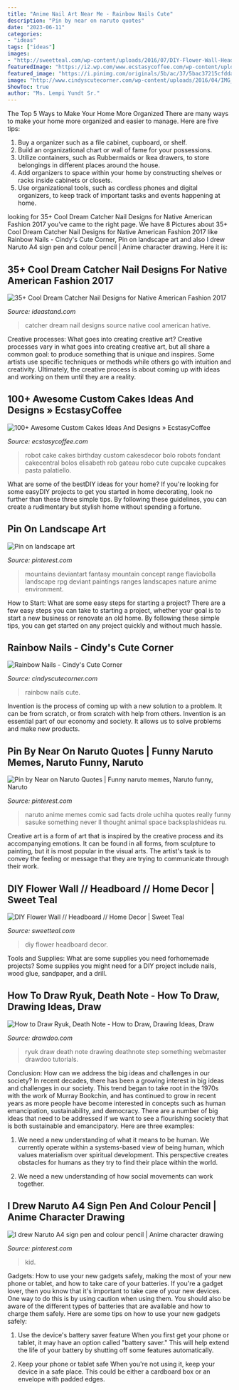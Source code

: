 ```yaml
---
title: "Anime Nail Art Near Me - Rainbow Nails Cute"
description: "Pin by near on naruto quotes"
date: "2023-06-11"
categories:
- "ideas"
tags: ["ideas"]
images:
- "http://sweetteal.com/wp-content/uploads/2016/07/DIY-Flower-Wall-Headboard-10.jpg"
featuredImage: "https://i2.wp.com/www.ecstasycoffee.com/wp-content/uploads/2016/11/custome-caked-52.jpg?resize=464%2C700"
featured_image: "https://i.pinimg.com/originals/5b/ac/37/5bac37215cfddaa590d02452768dc859.jpg"
image: "http://www.cindyscutecorner.com/wp-content/uploads/2016/04/IMG_9545.jpg"
ShowToc: true
author: "Ms. Lempi Yundt Sr."
---
```



The Top 5 Ways to Make Your Home More Organized
There are many ways to make your home more organized and easier to manage. Here are five tips: 
1. Buy a organizer such as a file cabinet, cupboard, or shelf. 
2. Build an organizational chart or wall of fame for your possessions. 
3. Utilize containers, such as Rubbermaids or Ikea drawers, to store belongings in different places around the house. 
4. Add organizers to space within your home by constructing shelves or racks inside cabinets or closets. 
5. Use organizational tools, such as cordless phones and digital organizers, to keep track of important tasks and events happening at home.

	

		
looking for 35+ Cool Dream Catcher Nail Designs for Native American Fashion 2017 you've came to the right page. We have 8 Pictures about 35+ Cool Dream Catcher Nail Designs for Native American Fashion 2017 like Rainbow Nails - Cindy&#039;s Cute Corner, Pin on landscape art and also I drew Naruto A4 sign pen and colour pencil | Anime character drawing. Here it is:
		
    
## 35+ Cool Dream Catcher Nail Designs For Native American Fashion 2017

<img loading=lazy src="http://ideastand.com/wp-content/uploads/2015/07/dream-catcher-nail-designs/31-dream-catcher-nail-designs.jpg" onerror="this.onerror=null;this.src='https://tse2.mm.bing.net/th?id=OIP.ZNfIwa-KRYHxe71qkISMWAHaHc&amp;pid=15.1';" alt="35+ Cool Dream Catcher Nail Designs for Native American Fashion 2017">

_Source: ideastand.com_

>catcher dream nail designs source native cool american hative. 

	

Creative processes: What goes into creating creative art?
Creative processes vary in what goes into creating creative art, but all share a common goal: to produce something that is unique and inspires. Some artists use specific techniques or methods while others go with intuition and creativity. Ultimately, the creative process is about coming up with ideas and working on them until they are a reality.

    
## 100+ Awesome Custom Cakes Ideas And Designs » EcstasyCoffee

<img loading=lazy src="https://i2.wp.com/www.ecstasycoffee.com/wp-content/uploads/2016/11/custome-caked-52.jpg?resize=464%2C700" onerror="this.onerror=null;this.src='https://tse1.mm.bing.net/th?id=OIP.XmRia9X6-Uv0RP8cSwaW8wAAAA&amp;pid=15.1';" alt="100+ Awesome Custom Cakes Ideas And Designs » EcstasyCoffee">

_Source: ecstasycoffee.com_

>robot cake cakes birthday custom cakesdecor bolo robots fondant cakecentral bolos elisabeth rob gateau robo cute cupcake cupcakes pasta palatiello. 

	

What are some of the bestDIY ideas for your home?
If you're looking for some easyDIY projects to get you started in home decorating, look no further than these three simple tips. By following these guidelines, you can create a rudimentary but stylish home without spending a fortune.

    
## Pin On Landscape Art

<img loading=lazy src="https://i.pinimg.com/originals/5b/ac/37/5bac37215cfddaa590d02452768dc859.jpg" onerror="this.onerror=null;this.src='https://tse1.mm.bing.net/th?id=OIP.QJf8RVxIKkO-aLloSY0qAwHaFP&amp;pid=15.1';" alt="Pin on landscape art">

_Source: pinterest.com_

>mountains deviantart fantasy mountain concept range flaviobolla landscape rpg deviant paintings ranges landscapes nature anime environment. 

	

How to Start: What are some easy steps for starting a project?
There are a few easy steps you can take to starting a project, whether your goal is to start a new business or renovate an old home. By following these simple tips, you can get started on any project quickly and without much hassle.

    
## Rainbow Nails - Cindy&#039;s Cute Corner

<img loading=lazy src="http://www.cindyscutecorner.com/wp-content/uploads/2016/04/IMG_9545.jpg" onerror="this.onerror=null;this.src='https://tse2.mm.bing.net/th?id=OIP.MX9h2GxQcIQVaWonFulU2wHaJ4&amp;pid=15.1';" alt="Rainbow Nails - Cindy&#039;s Cute Corner">

_Source: cindyscutecorner.com_

>rainbow nails cute. 

	

Invention is the process of coming up with a new solution to a problem. It can be from scratch, or from scratch with help from others. Invention is an essential part of our economy and society. It allows us to solve problems and make new products.

    
## Pin By Near On Naruto Quotes | Funny Naruto Memes, Naruto Funny, Naruto

<img loading=lazy src="https://i.pinimg.com/originals/d7/7c/bc/d77cbcdb9902f88481ff8c4642bf6d0c.jpg" onerror="this.onerror=null;this.src='https://tse2.mm.bing.net/th?id=OIP.SFd4MxjOmc5ae_yD0d5H9gHaJs&amp;pid=15.1';" alt="Pin by Near on Naruto Quotes | Funny naruto memes, Naruto funny, Naruto">

_Source: pinterest.com_

>naruto anime memes comic sad facts drole uchiha quotes really funny sasuke something never ll thought animal space backsplashideas ru. 

	

Creative art is a form of art that is inspired by the creative process and its accompanying emotions. It can be found in all forms, from sculpture to painting, but it is most popular in the visual arts. The artist's task is to convey the feeling or message that they are trying to communicate through their work.

    
## DIY Flower Wall // Headboard // Home Decor | Sweet Teal

<img loading=lazy src="http://sweetteal.com/wp-content/uploads/2016/07/DIY-Flower-Wall-Headboard-10.jpg" onerror="this.onerror=null;this.src='https://tse1.mm.bing.net/th?id=OIP.TrkkcvqL8vu48qWXj9c66wHaLH&amp;pid=15.1';" alt="DIY Flower Wall // Headboard // Home Decor | Sweet Teal">

_Source: sweetteal.com_

>diy flower headboard decor. 

	

Tools and Supplies: What are some supplies you need forhomemade projects?
Some supplies you might need for a DIY project include nails, wood glue, sandpaper, and a drill.

    
## How To Draw Ryuk, Death Note - How To Draw, Drawing Ideas, Draw

<img loading=lazy src="http://drawdoo.com/wp-content/uploads/tutorials/DeathNote/lesson12/step_00.png" onerror="this.onerror=null;this.src='https://tse2.mm.bing.net/th?id=OIP.MfrBp77ZkTEq7EEairEsCQHaGh&amp;pid=15.1';" alt="How to Draw Ryuk, Death Note - How to Draw, Drawing Ideas, Draw">

_Source: drawdoo.com_

>ryuk draw death note drawing deathnote step something webmaster drawdoo tutorials. 

	

Conclusion: How can we address the big ideas and challenges in our society?
In recent decades, there has been a growing interest in big ideas and challenges in our society. This trend began to take root in the 1970s with the work of Murray Bookchin, and has continued to grow in recent years as more people have become interested in concepts such as human emancipation, sustainability, and democracy.
There are a number of big ideas that need to be addressed if we want to see a flourishing society that is both sustainable and emancipatory. Here are three examples:

1) We need a new understanding of what it means to be human. We currently operate within a systems-based view of being human, which values materialism over spiritual development. This perspective creates obstacles for humans as they try to find their place within the world.

2) We need a new understanding of how social movements can work together.

    
## I Drew Naruto A4 Sign Pen And Colour Pencil | Anime Character Drawing

<img loading=lazy src="https://i.pinimg.com/736x/ec/a6/08/eca608267ee92c4e6d7c7c1d1bcc042f.jpg" onerror="this.onerror=null;this.src='https://tse4.mm.bing.net/th?id=OIP.wWJexxW7VyaqoCe2Hl9kHAHaLF&amp;pid=15.1';" alt="I drew Naruto A4 sign pen and colour pencil | Anime character drawing">

_Source: pinterest.com_

>kid. 

	

Gadgets: How to use your new gadgets safely, making the most of your new phone or tablet, and how to take care of your batteries.
If you're a gadget lover, then you know that it's important to take care of your new devices. One way to do this is by using caution when using them. You should also be aware of the different types of batteries that are available and how to charge them safely. Here are some tips on how to use your new gadgets safely: 
1) Use the device's battery saver feature When you first get your phone or tablet, it may have an option called "battery saver." This will help extend the life of your battery by shutting off some features automatically. 

2) Keep your phone or tablet safe When you're not using it, keep your device in a safe place. This could be either a cardboard box or an envelope with padded edges.

